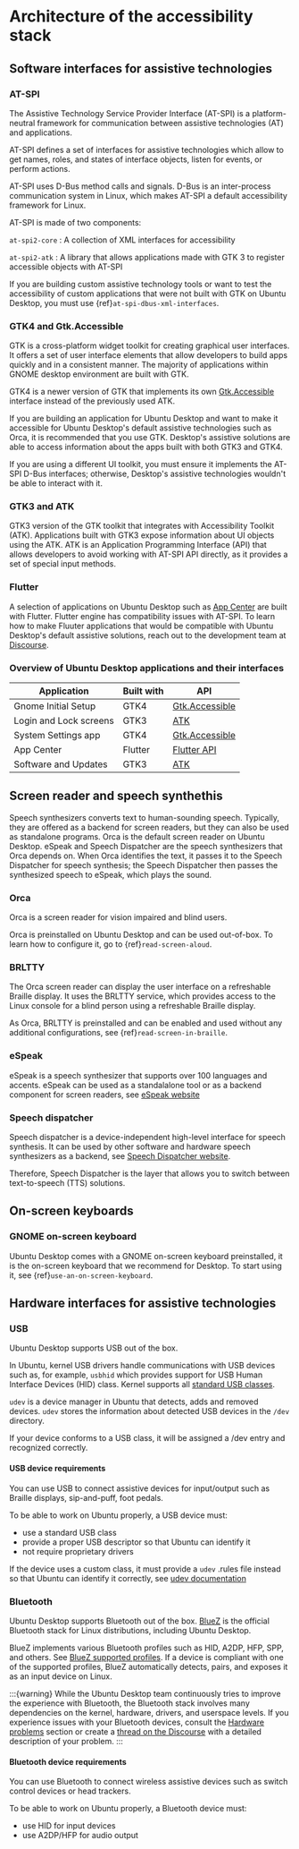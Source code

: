 # Architecture of the accessibility stack

## Software interfaces for assistive technologies

### AT-SPI

The Assistive Technology Service Provider Interface (AT-SPI) is a platform-neutral framework for communication between assistive technologies (AT) and applications. 

AT-SPI defines a set of interfaces for assistive technologies which allow to get names, roles, and states of interface objects, listen for events, or perform actions. 

AT-SPI uses D-Bus method calls and signals. D-Bus is an inter-process communication system in Linux, which makes AT-SPI a default accessibility framework for Linux.  

AT-SPI is made of two components:

`at-spi2-core`
: A collection of XML interfaces for accessibility

`at-spi2-atk`
: A library that allows applications made with GTK 3 to register accessible objects with AT-SPI

If you are building custom assistive technology tools or want to test the accessibility of custom applications that were not built with GTK on Ubuntu Desktop, you must use {ref}`at-spi-dbus-xml-interfaces`.

### GTK4 and Gtk.Accessible

GTK is a cross-platform widget toolkit for creating graphical user interfaces. It offers a set of user interface elements that allow developers to build apps quickly and in a consistent manner. The majority of applications within GNOME desktop environment are built with GTK.       

GTK4 is a newer version of GTK that implements its own [Gtk.Accessible](https://docs.gtk.org/gtk4/iface.Accessible.html) interface instead of the previously used ATK.

If you are building an application for Ubuntu Desktop and want to make it accessible for Ubuntu Desktop's default assistive technologies such as Orca, it is recommended that you use GTK. Desktop's assistive solutions are able to access information about the apps built with both GTK3 and GTK4.

If you are using a different UI toolkit, you must ensure it implements the AT-SPI D-Bus interfaces; otherwise, Desktop's assistive technologies wouldn't be able to interact with it. 

### GTK3 and ATK 

GTK3 version of the GTK toolkit that integrates with Accessibility Toolkit (ATK). Applications built with GTK3 expose information about UI objects using the ATK. ATK is an Application Programming Interface (API) that allows developers to avoid working with AT-SPI API directly, as it provides a set of special input methods. 

### Flutter

A selection of applications on Ubuntu Desktop such as [App Center](https://github.com/ubuntu/app-center) are built with Flutter. Flutter engine has compatibility issues with AT-SPI. To learn how to make Fluuter applications that would be compatible with Ubuntu Desktop's default assistive solutions, reach out to the development team at [Discourse](https://discourse.ubuntu.com/tag/flutter).


### Overview of Ubuntu Desktop applications and their interfaces

| Application              | Built with    | API                                                                |
| ------------------------ | ------------- | ------------------------------------------------------------------ |
| Gnome Initial Setup      | GTK4          | [Gtk.Accessible](https://docs.gtk.org/gtk4/iface.Accessible.html)  |        
| Login and Lock screens   | GTK3          | [ATK](https://docs.gtk.org/atk/) |
| System Settings app      | GTK4          | [Gtk.Accessible](https://docs.gtk.org/gtk4/iface.Accessible.html) |
| App Center               | Flutter       | [Flutter API](https://docs.flutter.dev/ui/accessibility-and-internationalization/accessibility) |
| Software and Updates     | GTK3          | [ATK](https://docs.gtk.org/atk/) |


## Screen reader and speech synthethis 

Speech synthesizers converts text to human-sounding speech. Typically, they are offered as a backend for screen readers, but they can also be used as standalone programs. Orca is the default screen reader on Ubuntu Desktop. eSpeak and Speech Dispatcher are the 
speech synthesizers that Orca depends on. When Orca identifies the text, it passes it to the Speech Dispatcher for speech synthesis; the Speech Dispatcher then passes the synthesized speech to eSpeak, which plays the sound.

### Orca

Orca is a screen reader for vision impaired and blind users. 

Orca is preinstalled on Ubuntu Desktop and can be used out-of-box. To learn how to configure it, go to {ref}`read-screen-aloud`.

### BRLTTY

The Orca screen reader can display the user interface on a refreshable Braille display. It uses the BRLTTY service, which provides access to the Linux console for a blind person using a refreshable Braille display. 

As Orca, BRLTTY is preinstalled and can be enabled and used without any additional configurations, see {ref}`read-screen-in-braille`.

### eSpeak

eSpeak is a speech synthesizer that supports over 100 languages and accents. eSpeak can be used as a standalalone tool or as a backend component for screen readers, see [eSpeak website](https://espeak.sourceforge.net/)

### Speech dispatcher

Speech dispatcher is a device-independent high-level interface for speech synthesis. It can be used by other software and hardware speech synthesizers as a backend, see [Speech Dispatcher website](https://freebsoft.org/speechd). 

Therefore, Speech Dispatcher is the layer that allows you to switch between text-to-speech (TTS) solutions.

## On-screen keyboards

### GNOME on-screen keyboard

Ubuntu Desktop comes with a GNOME on-screen keyboard preinstalled, it is the on-screen keyboard that we recommend for Desktop. To start using it, see {ref}`use-an-on-screen-keyboard`.




## Hardware interfaces for assistive technologies

### USB 

Ubuntu Desktop supports USB out of the box. 

In Ubuntu, kernel USB drivers handle communications with USB devices such as, for example, `usbhid` which provides support for USB Human Interface Devices (HID) class. Kernel supports all [standard USB classes](https://www.usb.org/defined-class-codes).

`udev` is a device manager in Ubuntu that detects, adds and removed devices. `udev` stores the information about detected USB devices in the `/dev` directory.

If your device conforms to a USB class, it will be assigned a /dev entry and recognized correctly.

#### USB device requirements

You can use USB to connect assistive devices for input/output such as Braille displays, sip-and-puff, foot pedals.

To be able to work on Ubuntu properly, a USB device must:

* use a standard USB class 
* provide a proper USB descriptor so that Ubuntu can identify it
* not require proprietary drivers

If the device uses a custom class, it must provide a `udev` .rules file instead so that Ubuntu can identify it correctly, see [udev documentation](https://www.man7.org/linux/man-pages/man7/udev.7.html) 

### Bluetooth 

Ubuntu Desktop supports Bluetooth out of the box. [BlueZ](https://www.bluez.org/) is the official Bluetooth stack for Linux distributions, including Ubuntu Desktop.

BlueZ implements various Bluetooth profiles such as HID, A2DP, HFP, SPP, and others. See [BlueZ supported profiles](https://www.bluez.org/profiles/). If a device is compliant with one of the supported profiles, BlueZ automatically detects, pairs, and exposes it as an input device on Linux. 

:::{warning}
While the Ubuntu Desktop team continuously tries to improve the experience with Bluetooth, the Bluetooth stack involves many dependencies on the kernel, hardware, drivers, and userspace levels. If you experience issues with your Bluetooth devices, consult the [Hardware problems](https://help.ubuntu.com/stable/ubuntu-help/bluetooth.html.en#problems) section or create a [thread on the Discourse](https://discourse.ubuntu.com/c/support-and-help/306) with a detailed description of your problem.
:::

#### Bluetooth device requirements

You can use Bluetooth to connect wireless assistive devices such as switch control devices or head trackers.

To be able to work on Ubuntu properly, a Bluetooth device must:

* use HID for input devices 
* use A2DP/HFP for audio output
